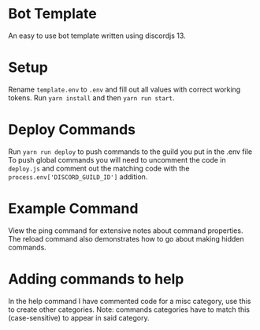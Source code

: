# Bot Template
An easy to use bot template written using discordjs 13.

# Setup
Rename `template.env` to `.env` and fill out all values with correct working tokens.
Run `yarn install` and then `yarn run start`.

# Deploy Commands 
Run `yarn run deploy` to push commands to the guild you put in the .env file
To push global commands you will need to uncomment the code in `deploy.js` and comment out the matching code with the `process.env['DISCORD_GUILD_ID']` addition.

# Example Command
View the ping command for extensive notes about command properties.
The reload command also demonstrates how to go about making hidden commands.

# Adding commands to help
In the help command I have commented code for a misc category, use this to create other categories. Note: commands categories have to match this (case-sensitive) to appear in said category.
